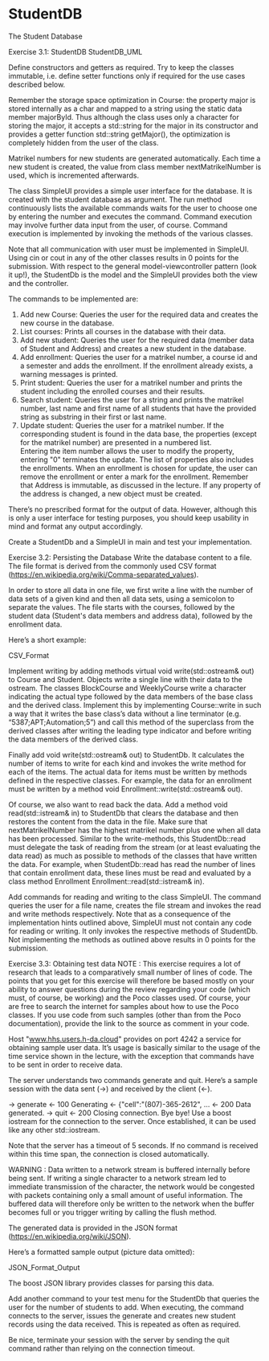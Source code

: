 # StudentDB
The Student Database

Exercise 3.1: StudentDB
StudentDB_UML

Define constructors and getters as required. Try to keep the classes immutable, i.e. define setter functions only if required for the use cases described below.

Remember the storage space optimization in Course: the property major is stored internally as a char and mapped to a string using the static data member majorById. Thus although the class uses only a character for storing the major, it accepts a std::string for the major in its constructor and provides a getter function std::string getMajor(), the optimization is completely hidden from the user of the class.

Matrikel numbers for new students are generated automatically. Each time a new student is created, the value from class member nextMatrikelNumber is used, which is incremented afterwards.

The class SimpleUI provides a simple user interface for the database. It is created with the student database as argument. The run method continuously lists the available commands waits for the user to choose one by entering the number and executes the command. Command execution may involve further data input from the user, of course. Command execution is implemented by invoking the methods of the various classes.

Note that all communication with user must be implemented in SimpleUI. Using cin or cout in any of the other classes results in 0 points for the submission. With respect to the general model-viewcontroller pattern (look it up!), the StudentDb is the model and the SimpleUI provides both the view and the controller.

The commands to be implemented are:

1. Add new Course: Queries the user for the required data and creates the new course in the database.
2. List courses: Prints all courses in the database with their data.
3. Add new student: Queries the user for the required data (member data of Student and Address) and 
	creates a new student in the database. 
4. Add enrollment: Queries the user for a matrikel number, a course id and a semester and adds the enrollment. 
	If the enrollment already exists, a warning messages is printed.
5. Print student: Queries the user for a matrikel number and prints the student including the enrolled courses 
	and their results.
6. Search student: Queries the user for a string and prints the matrikel number, last name and first name of all students 
	that have the provided string as substring in their 	first or last name. 
7. Update student: Queries the user for a matrikel number. If the corresponding student is found in the data base, 
	the properties (except for the matrikel number) are presented in a numbered list.     
	Entering the item number allows the user to modify the property, entering "0" terminates the update. 
	The list of properties also includes the enrollments. When an enrollment is chosen for update, 
	the user can remove the enrollment or enter a mark for the enrollment.
Remember that Address is immutable, as discussed in the lecture. If any property of the address is changed, a new object must be created.

There’s no prescribed format for the output of data. However, although this is only a user interface for testing purposes, you should keep usability in mind and format any output accordingly.

Create a StudentDb and a SimpleUI in main and test your implementation.

Exercise 3.2: Persisting the Database
Write the database content to a file. The file format is derived from the commonly used CSV format (https://en.wikipedia.org/wiki/Comma-separated_values).

In order to store all data in one file, we first write a line with the number of data sets of a given kind and then all data sets, using a semicolon to separate the values. The file starts with the courses, followed by the student data (Student's data members and address data), followed by the enrollment data.

Here’s a short example:

CSV_Format

Implement writing by adding methods virtual void write(std::ostream& out) to Course and Student. Objects write a single line with their data to the ostream. The classes BlockCourse and WeeklyCourse write a character indicating the actual type followed by the data members of the base class and the derived class. Implement this by implementing Course::write in such a way that it writes the base class’s data without a line terminator (e.g. “5387;APT;Automation;5”) and call this method of the superclass from the derived classes after writing the leading type indicator and before writing the data members of the derived class.

Finally add void write(std::ostream& out) to StudentDb. It calculates the number of items to write for each kind and invokes the write method for each of the items. The actual data for items must be written by methods defined in the respective classes. For example, the data for an enrollment must be written by a method void Enrollment::write(std::ostream& out).

Of course, we also want to read back the data. Add a method void read(std::istream& in) to StudentDb that clears the database and then restores the content from the data in the file. Make sure that nextMatrikelNumber has the highest matrikel number plus one when all data has been processed. Similar to the write-methods, this StudentDb::read must delegate the task of reading from the stream (or at least evaluating the data read) as much as possible to methods of the classes that have written the data. For example, when StudentDb::read has read the number of lines that contain enrollment data, these lines must be read and evaluated by a class method Enrollment Enrollment::read(std::istream& in).

Add commands for reading and writing to the class SimpleUI. The command queries the user for a file name, creates the file stream and invokes the read and write methods respectively. Note that as a consequence of the implementation hints outlined above, SimpleUI must not contain any code for reading or writing. It only invokes the respective methods of StudentDb. Not implementing the methods as outlined above results in 0 points for the submission.

Exercise 3.3: Obtaining test data
NOTE : This exercise requires a lot of research that leads to a comparatively small number of lines of code. The points that you get for this exercise will therefore be based mostly on your ability to answer questions during the review regarding your code (which must, of course, be working) and the Poco classes used. Of course, your are free to search the internet for samples about how to use the Poco classes. If you use code from such samples (other than from the Poco documentation), provide the link to the source as comment in your code.

Host "www.hhs.users.h-da.cloud" provides on port 4242 a service for obtaining sample user data. It’s usage is basically similar to the usage of the time service shown in the lecture, with the exception that commands have to be sent in order to receive data.

The server understands two commands generate and quit. Here’s a sample session with the data sent (→) and received by the client (←).

→ generate
← 100 Generating
← {"cell":"(807)-365-2612", …
← 200 Data generated.
→ quit
← 200 Closing connection. Bye bye!
Use a boost iostream for the connection to the server. Once established, it can be used like any other std::iostream.

Note that the server has a timeout of 5 seconds. If no command is received within this time span, the connection is closed automatically.

WARNING : Data written to a network stream is buffered internally before being sent. If writing a single character to a network stream led to immediate transmission of the character, the network would be congested with packets containing only a small amount of useful information. The buffered data will therefore only be written to the network when the buffer becomes full or you trigger writing by calling the flush method.

The generated data is provided in the JSON format (https://en.wikipedia.org/wiki/JSON).

Here’s a formatted sample output (picture data omitted):

JSON_Format_Output

The boost JSON library provides classes for parsing this data.

Add another command to your test menu for the StudentDb that queries the user for the number of students to add. When executing, the command connects to the server, issues the generate and creates new student records using the data received. This is repeated as often as required.

Be nice, terminate your session with the server by sending the quit command rather than relying on the connection timeout.
